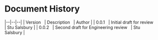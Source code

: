 # Document History

|--|--|--|
| Version<span>&nbsp;&nbsp;</span> | Description<span>&nbsp;&nbsp;</span> | Author |
| 0.0.1<span>&nbsp;&nbsp;</span> | Initial draft for review<span>&nbsp;&nbsp;</span> | Stu Salsbury |
| 0.0.2<span>&nbsp;&nbsp;</span> | Second draft for Engineering review<span>&nbsp;&nbsp;</span> | Stu Salsbury |
